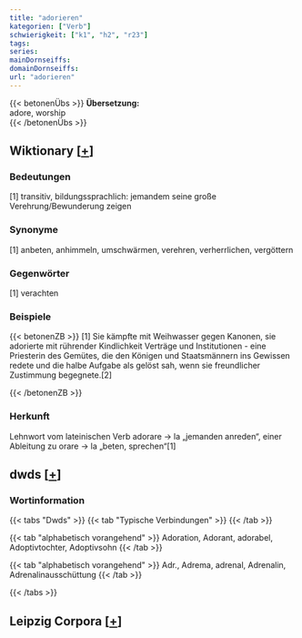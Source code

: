 ```yaml
---
title: "adorieren"
kategorien: ["Verb"]
schwierigkeit: ["k1", "h2", "r23"]
tags:
series:
mainDornseiffs:
domainDornseiffs:
url: "adorieren"
---
```


{{< betonenÜbs >}}
**Übersetzung:**  
adore, worship  
{{< /betonenÜbs >}}

## Wiktionary [[+](https://de.wiktionary.org/wiki/adorieren)]

### Bedeutungen
[1] transitiv, bildungssprachlich: jemandem seine große Verehrung/Bewunderung zeigen  

### Synonyme
[1] anbeten, anhimmeln, umschwärmen, verehren, verherrlichen, vergöttern  

### Gegenwörter
[1] verachten  

### Beispiele
{{< betonenZB >}}
[1] Sie kämpfte mit Weihwasser gegen Kanonen, sie adorierte mit rührender Kindlichkeit Verträge und Institutionen - eine Priesterin des Gemütes, die den Königen und Staatsmännern ins Gewissen redete und die halbe Aufgabe als gelöst sah, wenn sie freundlicher Zustimmung begegnete.[2]  

{{< /betonenZB >}}
### Herkunft
Lehnwort vom lateinischen Verb adorare → la „jemanden anreden“, einer Ableitung zu orare → la „beten, sprechen“[1]  



## dwds [[+](https://www.dwds.de/wb/adorieren)]

### Wortinformation
{{< tabs "Dwds" >}}
{{< tab "Typische Verbindungen" >}}
{{< /tab >}}

{{< tab "alphabetisch vorangehend" >}}
Adoration, Adorant, adorabel, Adoptivtochter, Adoptivsohn
{{< /tab >}}

{{< tab "alphabetisch vorangehend" >}}
Adr., Adrema, adrenal, Adrenalin, Adrenalinausschüttung
{{< /tab >}}

{{< /tabs >}}

## Leipzig Corpora [[+](https://corpora.uni-leipzig.de/en/res?word=adorieren&corpusId=deu_newscrawl-public_2018)]

